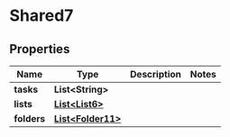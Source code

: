 

# Shared7


## Properties

| Name | Type | Description | Notes |
|------------ | ------------- | ------------- | -------------|
|**tasks** | **List&lt;String&gt;** |  |  |
|**lists** | [**List&lt;List6&gt;**](List6.md) |  |  |
|**folders** | [**List&lt;Folder11&gt;**](Folder11.md) |  |  |



